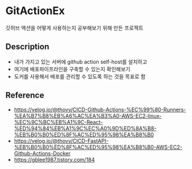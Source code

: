 # GitActionEx
깃허브 액션을 어떻게 사용하는지 공부해보기 위해 만든 프로젝트

## Description
- 내가 가지고 있는 서버에 github action self-host를 설치하고
- 여기에 배포파이프라인을 구축할 수 있는지 확인해보기
- 도커를 사용해서 배포를 관리할 수 있도록 하는 것을 목표로 함

## Reference
- https://velog.io/@thovy/CICD-Github-Actions-%EC%99%80-Runners-%EA%B7%B8%EB%A6%AC%EA%B3%A0-AWS-EC2-linux-%EC%9C%BC%EB%A1%9C-React-%ED%94%84%EB%A1%9C%EC%A0%9D%ED%8A%B8-%EB%B0%B0%ED%8F%AC%ED%95%98%EA%B8%B0
- https://velog.io/@thovy/CICD-FastAPI-%EB%B0%B0%ED%8F%AC%ED%95%98%EA%B8%B0-AWS-EC2-Github-Actions-Docker
- https://gblee1987.tistory.com/184
